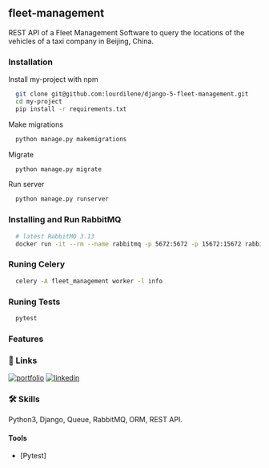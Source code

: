 ## fleet-management

REST API of a Fleet Management Software to query the locations of the vehicles of a taxi company in Beijing, China.

### Installation

Install my-project with npm

```bash
  git clone git@github.com:lourdilene/django-5-fleet-management.git
  cd my-project
  pip install -r requirements.txt
```

Make migrations

```bash
  python manage.py makemigrations
```

Migrate

```bash
  python manage.py migrate
```

Run server

```bash
  python manage.py runserver
```
### Installing and Run RabbitMQ

```bash
  # latest RabbitMQ 3.13
  docker run -it --rm --name rabbitmq -p 5672:5672 -p 15672:15672 rabbitmq:3.13-management
```

### Runing Celery

```bash
  celery -A fleet_management worker -l info
```
    
### Runing Tests

```bash
  pytest
```

### Features

### 🔗 Links
[![portfolio](https://img.shields.io/badge/my_portfolio-000?style=for-the-badge&logo=ko-fi&logoColor=white)](https://personal-site-weld-six.vercel.app/)
[![linkedin](https://img.shields.io/badge/linkedin-0A66C2?style=for-the-badge&logo=linkedin&logoColor=white)](https://www.linkedin.com/in/lourdilene-souza/)


### 🛠 Skills
Python3, Django, Queue, RabbitMQ, ORM, REST API.

#### Tools

* [Pytest]

